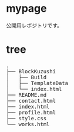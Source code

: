 # mypage

公開用レポジトリです。

# tree

<pre>
.
├── BlockKuzushi
│   ├── Build
│   ├── TemplateData
│   └── index.html
├── README.md
├── contact.html
├── index.html
├── profile.html
├── style.css
└── works.html
</pre>